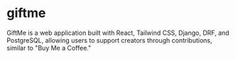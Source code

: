 # giftme
GiftMe is a web application built with React, Tailwind CSS, Django, DRF, and PostgreSQL, allowing users to support creators through contributions, similar to "Buy Me a Coffee."
